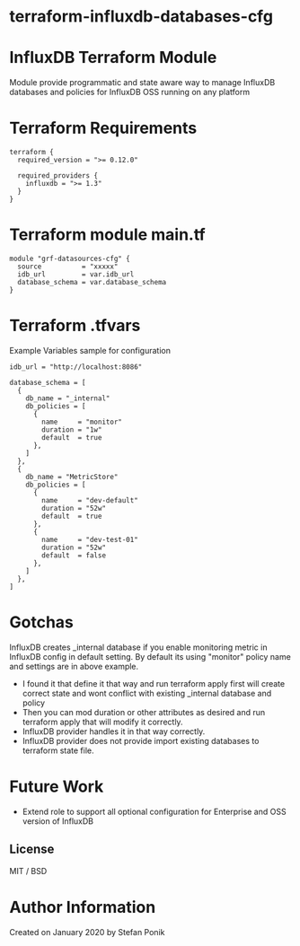# terraform-influxdb-databases-cfg

# InfluxDB Terraform Module

Module provide programmatic and state aware way to manage InfluxDB databases and policies for InfluxDB OSS running on any platform

# Terraform Requirements 

    terraform {
      required_version = ">= 0.12.0"

      required_providers {
        influxdb = ">= 1.3"
      }
    }

# Terraform module main.tf

    module "grf-datasources-cfg" {
      source          = "xxxxx"
      idb_url         = var.idb_url
      database_schema = var.database_schema
    }

# Terraform .tfvars
Example Variables sample for configuration

    idb_url = "http://localhost:8086"

    database_schema = [
      {
        db_name = "_internal"
        db_policies = [
          {
            name     = "monitor"
            duration = "1w"
            default  = true
          },
        ]
      },
      {
        db_name = "MetricStore"
        db_policies = [
          {
            name     = "dev-default"
            duration = "52w"
            default  = true
          },
          {
            name     = "dev-test-01"
            duration = "52w"
            default  = false
          },
        ]
      },
    ]

# Gotchas 
InfluxDB creates _internal database if you enable monitoring metric in InfluxDB config in default setting.
By default its using "monitor" policy name and settings are in above example. 

- I found it that define it that way and run terraform apply first will create correct state and wont conflict with existing _internal database and policy 
- Then you can mod duration or other attributes as desired and run terraform apply that will modify it correctly. 
- InfluxDB provider handles it in that way correctly. 
- InfluxDB provider does not provide import existing databases to terraform state file. 

# Future Work 
- Extend role to support all optional configuration for Enterprise and OSS version of InfluxDB

## License

MIT / BSD

# Author Information
Created on January 2020 by Stefan Ponik